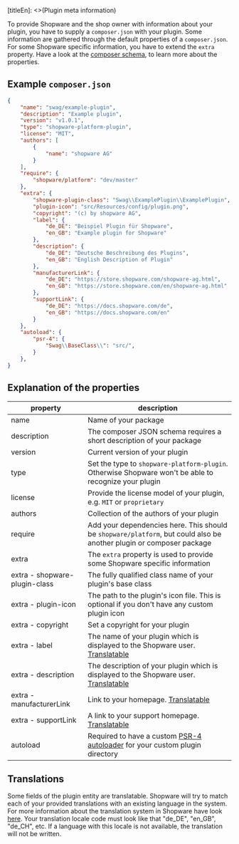 [titleEn]: <>(Plugin meta information)

To provide Shopware and the shop owner with information about your plugin, you have to supply a `composer.json` with your plugin.
Some information are gathered through the default properties of a `composer.json`.
For some Shopware specific information, you have to extend the `extra` property.
Have a look at the [composer schema](https://getcomposer.org/doc/04-schema.md), to learn more about the properties.

## Example `composer.json`

```json
{
    "name": "swag/example-plugin",
    "description": "Example plugin",
    "version": "v1.0.1",
    "type": "shopware-platform-plugin",
    "license": "MIT",
    "authors": [
        {
            "name": "shopware AG"
        }
    ],
    "require": {
        "shopware/platform": "dev/master"
    },
    "extra": {
        "shopware-plugin-class": "Swag\\ExamplePlugin\\ExamplePlugin",
        "plugin-icon": "src/Resources/config/plugin.png",
        "copyright": "(c) by shopware AG",
        "label": {
            "de_DE": "Beispiel Plugin für Shopware",
            "en_GB": "Example plugin for Shopware"
        },
        "description": {
            "de_DE": "Deutsche Beschreibung des Plugins",
            "en_GB": "English Description of Plugin"
        },
        "manufacturerLink": {
            "de_DE": "https://store.shopware.com/shopware-ag.html",
            "en_GB": "https://store.shopware.com/en/shopware-ag.html"
        },
        "supportLink": {
            "de_DE": "https://docs.shopware.com/de",
            "en_GB": "https://docs.shopware.com/en"
        }
    },
    "autoload": {
        "psr-4": {
            "Swag\\BaseClass\\": "src/",
        }
    },
}
```

## Explanation of the properties

|         property         |                                                             description                                                          |
|--------------------------|----------------------------------------------------------------------------------------------------------------------------------|
| name                     | Name of your package                                                                                                             |
| description              | The composer JSON schema requires a short description of your package                                                            |
| version                  | Current version of your plugin                                                                                                   |
| type                     | Set the type to `shopware-platform-plugin`. Otherwise Shopware won't be able to recognize your plugin                                     |
| license                  | Provide the license model of your plugin, e.g. `MIT` or `proprietary`                                                            |
| authors                  | Collection of the authors of your plugin                                                                                         |
| require                  | Add your dependencies here. This should be `shopware/platform`, but could also be another plugin or composer package             |
| extra                    | The `extra` property is used to provide some Shopware specific information                                                       |
| extra - shopware-plugin-class   | The fully qualified class name of your plugin's base class                                                                    |
| extra - plugin-icon      | The path to the plugin's icon file. This is optional if you don't have any custom plugin icon                                 |
| extra - copyright        | Set a copyright for your plugin                                                                                                  |
| extra - label            | The name of your plugin which is displayed to the Shopware user. [Translatable](./050-plugin-information.md#translations)        |
| extra - description      | The description of your plugin which is displayed to the Shopware user. [Translatable](./050-plugin-information.md#translations) |
| extra - manufacturerLink | Link to your homepage. [Translatable](./050-plugin-information.md#translations)                                                  |
| extra - supportLink      | A link to your support homepage. [Translatable](./050-plugin-information.md#translations)                                        |
| autoload                 | Required to have a custom [PSR-4 autoloader](https://getcomposer.org/doc/04-schema.md#psr-4) for your custom plugin directory |

## Translations

Some fields of the plugin entity are translatable.
Shopware will try to match each of your provided translations with an existing language in the system.
For more information about the translation system in Shopware have look [here](../1-core/20-data-abstraction-layer/040-translation-handling.md).
Your translation locale code must look like that "de_DE", "en_GB", "de_CH", etc.
If a language with this locale is not available, the translation will not be written.
